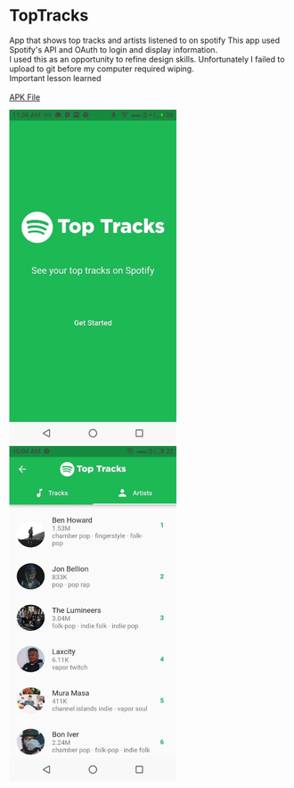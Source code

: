 # TopTracks
App that shows top tracks and artists listened to on spotify
This app used Spotify's API and OAuth to login and display information.
<br/>
I used this as an opportunity to refine design skills. Unfortunately I failed to upload to git before my computer required wiping. 
<br/>
Important lesson learned
<br/><br/>
<a href="/top_tracks.apk" download>APK File</a>

<p float="left">
  <img src="/89562559_624152301699969_2055141005027442688_n.jpg" width="300" /> 

  <img src="/87503691_222350735552569_1658109589620523008_n.jpg" width="300" />
</p>
